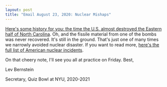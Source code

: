 ```yaml
---
layout: post
title: "Email August 23, 2020: Nuclear Mishaps"
---
```


[Here's some history for you: the time the U.S. almost destroyed the Eastern half of North Carolina](https://en.wikipedia.org/wiki/1961_Goldsboro_B-52_crash). Oh, and the fissile material from one of the bombs was never recovered. It's still in the ground. That's just one of many times we narrowly avoided nuclear disaster. If you want to read more, [here's the full list of American nuclear incidents](https://en.wikipedia.org/wiki/Category:Nuclear_accidents_and_incidents_in_the_United_States).

On that cheery note, I'll see you all at practice on Friday. Best,

Lev Bernstein

Secretary, Quiz Bowl at NYU, 2020-2021